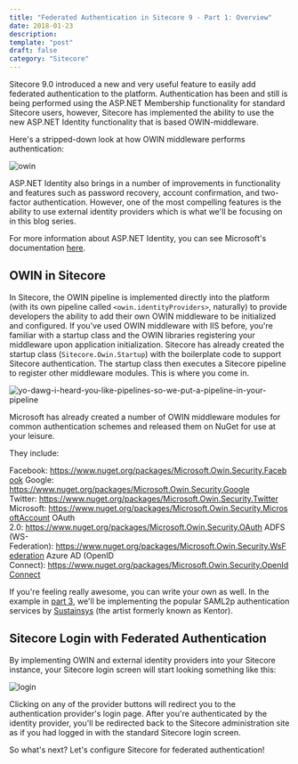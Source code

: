 ```yaml
---
title: "Federated Authentication in Sitecore 9 - Part 1: Overview"
date: 2018-01-23
description: 
template: "post"
draft: false
category: "Sitecore"
---
```


Sitecore 9.0 introduced a new and very useful feature to easily add federated authentication to the platform. Authentication has been and still is being performed using the ASP.NET Membership functionality for standard Sitecore users, however, Sitecore has implemented the ability to use the new ASP.NET Identity functionality that is based OWIN-middleware.

Here's a stripped-down look at how OWIN middleware performs authentication:

![owin](/content/images/2018/08/owin.jpg)

ASP.NET Identity also brings in a number of improvements in functionality and features such as password recovery, account confirmation, and two-factor authentication. However, one of the most compelling features is the ability to use external identity providers which is what we'll be focusing on in this blog series.

For more information about ASP.NET Identity, you can see Microsoft's documentation [here](https://docs.microsoft.com/en-us/aspnet/identity/).

## OWIN in Sitecore

In Sitecore, the OWIN pipeline is implemented directly into the platform (with its own pipeline called `<owin.identityProviders>`, naturally) to provide developers the ability to add their own OWIN middleware to be initialized and configured. If you've used OWIN middleware with IIS before, you're familiar with a startup class and the OWIN libraries registering your middleware upon application initialization. Sitecore has already created the startup class (`Sitecore.Owin.Startup`) with the boilerplate code to support Sitecore authentication. The startup class then executes a Sitecore pipeline to register other middleware modules. This is where you come in.

![yo-dawg-i-heard-you-like-pipelines-so-we-put-a-pipeline-in-your-pipeline](/content/images/2018/08/yo-dawg-i-heard-you-like-pipelines-so-we-put-a-pipeline-in-your-pipeline.jpg)

Microsoft has already created a number of OWIN middleware modules for common authentication schemes and released them on NuGet for use at your leisure.

They include:

Facebook: <https://www.nuget.org/packages/Microsoft.Owin.Security.Facebook>
Google: <https://www.nuget.org/packages/Microsoft.Owin.Security.Google>
Twitter: <https://www.nuget.org/packages/Microsoft.Owin.Security.Twitter>
Microsoft: <https://www.nuget.org/packages/Microsoft.Owin.Security.MicrosoftAccount>
OAuth 2.0: <https://www.nuget.org/packages/Microsoft.Owin.Security.OAuth>
ADFS (WS-Federation): <https://www.nuget.org/packages/Microsoft.Owin.Security.WsFederation>
Azure AD (OpenID Connect): <https://www.nuget.org/packages/Microsoft.Owin.Security.OpenIdConnect>

If you're feeling really awesome, you can write your own as well. In the example in [part 3](/2018/06/06/federated-authentication-in-sitecore-9-part-3-implementation-of-saml2p), we'll be implementing the popular SAML2p authentication services by [Sustainsys](https://github.com/Sustainsys/Saml2) (the artist formerly known as Kentor).

## Sitecore Login with Federated Authentication

By implementing OWIN and external identity providers into your Sitecore instance, your Sitecore login screen will start looking something like this:

![login](/content/images/2018/08/login.jpg)

Clicking on any of the provider buttons will redirect you to the authentication provider's login page. After you're authenticated by the identity provider, you'll be redirected back to the Sitecore administration site as if you had logged in with the standard Sitecore login screen.

So what's next? Let's configure Sitecore for federated authentication!
